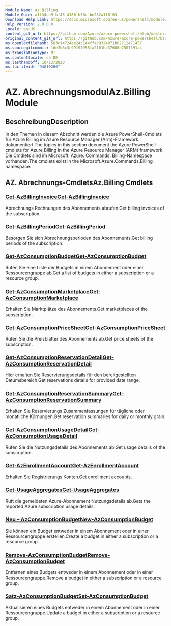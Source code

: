 ```yaml
---
Module Name: Az.Billing
Module Guid: a1f34ce9-bf46-4180-b36c-be232a1f8f63
Download Help Link: https://docs.microsoft.com/en-us/powershell/module/az.billing
Help Version: 2.0.0.0
Locale: en-US
content_git_url: https://github.com/Azure/azure-powershell/blob/master/src/Billing/Billing/help/Az.Billing.md
original_content_git_url: https://github.com/Azure/azure-powershell/blob/master/src/Billing/Billing/help/Az.Billing.md
ms.openlocfilehash: 563c14724ee24c144ffac8324071b02712471457
ms.sourcegitcommit: 1de2b6c3c99197958fa2101bc37680e7507f91ac
ms.translationtype: MT
ms.contentlocale: de-DE
ms.lasthandoff: 10/13/2020
ms.locfileid: "94010260"
---
```

# <span data-ttu-id="c7f75-101">AZ. Abrechnungsmodul</span><span class="sxs-lookup"><span data-stu-id="c7f75-101">Az.Billing Module</span></span>
## <span data-ttu-id="c7f75-102">Beschreibung</span><span class="sxs-lookup"><span data-stu-id="c7f75-102">Description</span></span>
<span data-ttu-id="c7f75-103">In den Themen in diesem Abschnitt werden die Azure PowerShell-Cmdlets für Azure Billing im Azure Resource Manager (Arm)-Framework dokumentiert.</span><span class="sxs-lookup"><span data-stu-id="c7f75-103">The topics in this section document the Azure PowerShell cmdlets for Azure Billing in the Azure Resource Manager (ARM) framework.</span></span> <span data-ttu-id="c7f75-104">Die Cmdlets sind im Microsoft. Azure. Commands. Billing-Namespace vorhanden.</span><span class="sxs-lookup"><span data-stu-id="c7f75-104">The cmdlets exist in the Microsoft.Azure.Commands.Billing namespace.</span></span>

## <span data-ttu-id="c7f75-105">AZ. Abrechnungs-Cmdlets</span><span class="sxs-lookup"><span data-stu-id="c7f75-105">Az.Billing Cmdlets</span></span>
### [<span data-ttu-id="c7f75-106">Get-AzBillingInvoice</span><span class="sxs-lookup"><span data-stu-id="c7f75-106">Get-AzBillingInvoice</span></span>](Get-AzBillingInvoice.md)
<span data-ttu-id="c7f75-107">Abrechnungs Rechnungen des Abonnements abrufen.</span><span class="sxs-lookup"><span data-stu-id="c7f75-107">Get billing invoices of the subscription.</span></span>

### [<span data-ttu-id="c7f75-108">Get-AzBillingPeriod</span><span class="sxs-lookup"><span data-stu-id="c7f75-108">Get-AzBillingPeriod</span></span>](Get-AzBillingPeriod.md)
<span data-ttu-id="c7f75-109">Besorgen Sie sich Abrechnungsperioden des Abonnements.</span><span class="sxs-lookup"><span data-stu-id="c7f75-109">Get billing periods of the subscription.</span></span>

### [<span data-ttu-id="c7f75-110">Get-AzConsumptionBudget</span><span class="sxs-lookup"><span data-stu-id="c7f75-110">Get-AzConsumptionBudget</span></span>](Get-AzConsumptionBudget.md)
<span data-ttu-id="c7f75-111">Rufen Sie eine Liste der Budgets in einem Abonnement oder einer Ressourcengruppe ab.</span><span class="sxs-lookup"><span data-stu-id="c7f75-111">Get a list of budgets in either a subscription or a resource group.</span></span>

### [<span data-ttu-id="c7f75-112">Get-AzConsumptionMarketplace</span><span class="sxs-lookup"><span data-stu-id="c7f75-112">Get-AzConsumptionMarketplace</span></span>](Get-AzConsumptionMarketplace.md)
<span data-ttu-id="c7f75-113">Erhalten Sie Marktplätze des Abonnements.</span><span class="sxs-lookup"><span data-stu-id="c7f75-113">Get marketplaces of the subscription.</span></span>

### [<span data-ttu-id="c7f75-114">Get-AzConsumptionPriceSheet</span><span class="sxs-lookup"><span data-stu-id="c7f75-114">Get-AzConsumptionPriceSheet</span></span>](Get-AzConsumptionPriceSheet.md)
<span data-ttu-id="c7f75-115">Rufen Sie die Preisblätter des Abonnements ab.</span><span class="sxs-lookup"><span data-stu-id="c7f75-115">Get price sheets of the subscription.</span></span>

### [<span data-ttu-id="c7f75-116">Get-AzConsumptionReservationDetail</span><span class="sxs-lookup"><span data-stu-id="c7f75-116">Get-AzConsumptionReservationDetail</span></span>](Get-AzConsumptionReservationDetail.md)
<span data-ttu-id="c7f75-117">Hier erhalten Sie Reservierungsdetails für den bereitgestellten Datumsbereich.</span><span class="sxs-lookup"><span data-stu-id="c7f75-117">Get reservations details for provided date range.</span></span>

### [<span data-ttu-id="c7f75-118">Get-AzConsumptionReservationSummary</span><span class="sxs-lookup"><span data-stu-id="c7f75-118">Get-AzConsumptionReservationSummary</span></span>](Get-AzConsumptionReservationSummary.md)
<span data-ttu-id="c7f75-119">Erhalten Sie Reservierungs Zusammenfassungen für tägliche oder monatliche Körnungen.</span><span class="sxs-lookup"><span data-stu-id="c7f75-119">Get reservation summaries for daily or monthly grain.</span></span>

### [<span data-ttu-id="c7f75-120">Get-AzConsumptionUsageDetail</span><span class="sxs-lookup"><span data-stu-id="c7f75-120">Get-AzConsumptionUsageDetail</span></span>](Get-AzConsumptionUsageDetail.md)
<span data-ttu-id="c7f75-121">Rufen Sie die Nutzungsdetails des Abonnements ab.</span><span class="sxs-lookup"><span data-stu-id="c7f75-121">Get usage details of the subscription.</span></span>

### [<span data-ttu-id="c7f75-122">Get-AzEnrollmentAccount</span><span class="sxs-lookup"><span data-stu-id="c7f75-122">Get-AzEnrollmentAccount</span></span>](Get-AzEnrollmentAccount.md)
<span data-ttu-id="c7f75-123">Erhalten Sie Registrierungs Konten.</span><span class="sxs-lookup"><span data-stu-id="c7f75-123">Get enrollment accounts.</span></span>

### [<span data-ttu-id="c7f75-124">Get-UsageAggregates</span><span class="sxs-lookup"><span data-stu-id="c7f75-124">Get-UsageAggregates</span></span>](Get-UsageAggregates.md)
<span data-ttu-id="c7f75-125">Ruft die gemeldeten Azure-Abonnement Nutzungsdetails ab.</span><span class="sxs-lookup"><span data-stu-id="c7f75-125">Gets the reported Azure subscription usage details.</span></span>

### [<span data-ttu-id="c7f75-126">Neu – AzConsumptionBudget</span><span class="sxs-lookup"><span data-stu-id="c7f75-126">New-AzConsumptionBudget</span></span>](New-AzConsumptionBudget.md)
<span data-ttu-id="c7f75-127">Sie können ein Budget entweder in einem Abonnement oder in einer Ressourcengruppe erstellen.</span><span class="sxs-lookup"><span data-stu-id="c7f75-127">Create a budget in either a subscription or a resource group.</span></span>

### [<span data-ttu-id="c7f75-128">Remove-AzConsumptionBudget</span><span class="sxs-lookup"><span data-stu-id="c7f75-128">Remove-AzConsumptionBudget</span></span>](Remove-AzConsumptionBudget.md)
<span data-ttu-id="c7f75-129">Entfernen eines Budgets entweder in einem Abonnement oder in einer Ressourcengruppe.</span><span class="sxs-lookup"><span data-stu-id="c7f75-129">Remove a budget in either a subscription or a resource group.</span></span>

### [<span data-ttu-id="c7f75-130">Satz-AzConsumptionBudget</span><span class="sxs-lookup"><span data-stu-id="c7f75-130">Set-AzConsumptionBudget</span></span>](Set-AzConsumptionBudget.md)
<span data-ttu-id="c7f75-131">Aktualisieren eines Budgets entweder in einem Abonnement oder in einer Ressourcengruppe.</span><span class="sxs-lookup"><span data-stu-id="c7f75-131">Update a budget in either a subscription or a resource group.</span></span>

